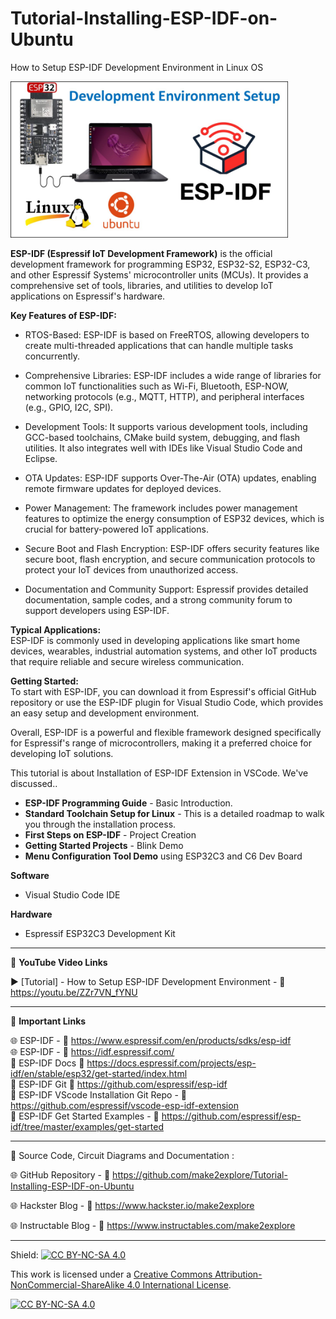 # Tutorial-Installing-ESP-IDF-on-Ubuntu
 How to Setup ESP-IDF Development Environment in Linux OS   
  
<img src="/Images/IDF-thumbYT.jpg" height="250" >
  
**ESP-IDF (Espressif IoT Development Framework)** is the official development framework for programming ESP32, ESP32-S2, ESP32-C3, and other Espressif Systems' microcontroller units (MCUs). It provides a comprehensive set of tools, libraries, and utilities to develop IoT applications on Espressif's hardware.

**Key Features of ESP-IDF:**  
- RTOS-Based: ESP-IDF is based on FreeRTOS, allowing developers to create multi-threaded applications that can handle multiple tasks concurrently.  

- Comprehensive Libraries: ESP-IDF includes a wide range of libraries for common IoT functionalities such as Wi-Fi, Bluetooth, ESP-NOW, networking protocols (e.g., MQTT, HTTP), and peripheral interfaces (e.g., GPIO, I2C, SPI).  

- Development Tools: It supports various development tools, including GCC-based toolchains, CMake build system, debugging, and flash utilities. It also integrates well with IDEs like Visual Studio Code and Eclipse.  

- OTA Updates: ESP-IDF supports Over-The-Air (OTA) updates, enabling remote firmware updates for deployed devices.  

- Power Management: The framework includes power management features to optimize the energy consumption of ESP32 devices, which is crucial for battery-powered IoT applications.  

- Secure Boot and Flash Encryption: ESP-IDF offers security features like secure boot, flash encryption, and secure communication protocols to protect your IoT devices from unauthorized access.  

- Documentation and Community Support: Espressif provides detailed documentation, sample codes, and a strong community forum to support developers using ESP-IDF.  

**Typical Applications:**  
ESP-IDF is commonly used in developing applications like smart home devices, wearables, industrial automation systems, and other IoT products that require reliable and secure wireless communication.

**Getting Started:**  
To start with ESP-IDF, you can download it from Espressif's official GitHub repository or use the ESP-IDF plugin for Visual Studio Code, which provides an easy setup and development environment.
  
Overall, ESP-IDF is a powerful and flexible framework designed specifically for Espressif's range of microcontrollers, making it a preferred choice for developing IoT solutions.

This tutorial is about Installation of ESP-IDF Extension in VSCode. We've discussed..  
- **ESP-IDF Programming Guide** - Basic Introduction. 
- **Standard Toolchain Setup for Linux** - This is a detailed roadmap to walk you through the installation process.  
- **First Steps on ESP-IDF** - Project Creation
- **Getting Started Projects** - Blink Demo
- **Menu Configuration Tool Demo** using ESP32C3 and C6 Dev Board  

**Software**
- Visual Studio Code IDE  

**Hardware**
- Espressif ESP32C3 Development Kit  

------------------------------------------------------------------------------------------------------

📕 **YouTube Video Links**  

▶️  [Tutorial] - How to Setup ESP-IDF Development Environment  - 🔗 https://youtu.be/ZZr7VN_fYNU  

-------------------------------------------------------------------------------------------------------
📒 **Important Links**  
 
🌐 ESP-IDF - 🔗 https://www.espressif.com/en/products/sdks/esp-idf  
🌐 ESP-IDF - 🔗 https://idf.espressif.com/  
📙 ESP-IDF Docs 🔗 https://docs.espressif.com/projects/esp-idf/en/stable/esp32/get-started/index.html  
📘 ESP-IDF Git 🔗 https://github.com/espressif/esp-idf  
📗 ESP-IDF VScode Installation Git Repo - 🔗 https://github.com/espressif/vscode-esp-idf-extension  
📗 ESP-IDF Get Started Examples - 🔗 https://github.com/espressif/esp-idf/tree/master/examples/get-started  


------------------------------------------------------------------------------------------------------

📜 Source Code, Circuit Diagrams and Documentation : 

🌐 GitHub Repository - 🔗 https://github.com/make2explore/Tutorial-Installing-ESP-IDF-on-Ubuntu   
  
🌐 Hackster Blog - 🔗 https://www.hackster.io/make2explore  
  
🌐 Instructable Blog - 🔗 https://www.instructables.com/make2explore  
  

------------------------------------------------------------------------------------------  

Shield: [![CC BY-NC-SA 4.0][cc-by-nc-sa-shield]][cc-by-nc-sa]

This work is licensed under a
[Creative Commons Attribution-NonCommercial-ShareAlike 4.0 International License][cc-by-nc-sa].

[![CC BY-NC-SA 4.0][cc-by-nc-sa-image]][cc-by-nc-sa]

[cc-by-nc-sa]: http://creativecommons.org/licenses/by-nc-sa/4.0/
[cc-by-nc-sa-image]: https://licensebuttons.net/l/by-nc-sa/4.0/88x31.png
[cc-by-nc-sa-shield]: https://img.shields.io/badge/License-CC%20BY--NC--SA%204.0-lightgrey.svg